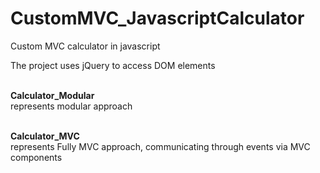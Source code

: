 # CustomMVC_JavascriptCalculator
Custom MVC calculator in javascript<br />

The project uses jQuery to access DOM elements<br /><br />

<b>Calculator_Modular</b><br />
represents modular approach<br /><br />

<b>Calculator_MVC</b><br />
represents Fully MVC approach, communicating through events via MVC components



